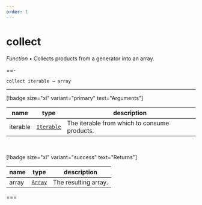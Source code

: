 ```yaml
---
order: 1
---
```

# collect

_Function_ &bull; Collects products from a generator into an array.


==- <pre><code>collect iterable &rarr; array</code></pre>
<hr>

[!badge size="xl" variant="primary" text="Arguments"]

| name | type | description |
|------|------|-------------|
|iterable|[`Iterable`][Iterable]|The iterable from which to consume products.|

<br>

[!badge size="xl" variant="success" text="Returns"]

| name | type | description |
|------|------|-------------|
|array|[`Array`][Array]|The resulting array.|



===




[Iterable]: #
[Array]: https://developer.mozilla.org/en-US/docs/Web/JavaScript/Reference/Global_Objects/Array